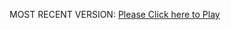 MOST RECENT VERSION: [Please Click here to Play](https://rawcdn.githack.com/alperenbutun/Flying-3d/7df7510/index.html)

